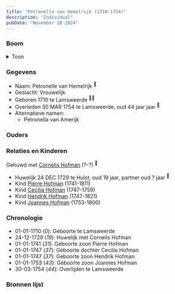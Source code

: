 ```yaml
---
title: "Petronelle van Hemelrijk (1710-1754)"
description: "Individual"
pubDate: "November 20 2024"
---
```


### Boom
<details><summary>Toon</summary>

![test](https://www.plantuml.com/plantuml/svg/bPHFZzem4CNl_XIZvT0JKlug1I5Oe52wQYkqkprL5NAIMN3ZsCWsHMZ5T-y8eXH2rKrliSVFxvStaznRnutRbPBPGgWjDxo4b6V5skYTogTQQWFES6MfXCgnZSWHCc4oYUTdBBVk02MMAHfxth8E3Mfts2Axk3MJt5fuPG0mqIP7yxmHMQ7Gsi6Wv48DXn2o8sFlO7coieoT9NTBT4Ohb1BX5rUmm1Ab4J-BE-0MFdcU5tjGtz6PJsRXB2IZrnU1CZ_2e9_ozB1AjNCI-qFm4z-3pxoqUqJYk3XdYvsKAwxoLMQqjIcPMXA47dmPFv8kZYvrnnfmgWtX2GiB_L9oLND5FO3EB9p7yya_U4QKXxNqYlfjb16CoBUo7VJtcET2hQaGHF1XDYN6e7UodvEzdq17YlN67IWxlIU4MheKQ0msUUEu3Q-VH3ufbKCbh6sHdn_0-Dj7yD_xLxeQPegPa8BVq4JGgfjHGg6y2H64C5wUcjYxRc85iK2L6r7SG2Gj8qd-Av8UFCsMb4ZmzqGUD5Tqy6QUl7OmSGYF6YMYQz6S11x6Nmd5ywvHgW-hswrcYLKJ_MUZch5kDJkDTTHODyv77gj6hlkT_XevgX-riEf-it16e8uq2dGLkwVsqL_iDm00)
</details>

### Gegevens
- Naam: Petronelle van Hemelrijk <sup><a href="../s00068/" style="text-decoration:none" title="Overlijden Jean Hofman 17-1-1800">:link:</a></sup>
- Geslacht: Vrouwelijk
- Geboren 1710 te Lamsweerde <sup><a href="../s00070/" style="text-decoration:none" title="Huwelijk Kornelis Hofman en Pieternella van Amerijk 24-12-1729">:link:</a><a href="../s00071/" style="text-decoration:none" title="Begravene Petronilla van Haemerijck 30-03-1754">:link:</a></sup>
- Overleden 30 MAR 1754 te Lamsweerde, oud 44 jaar jaar <sup><a href="../s00071/" style="text-decoration:none" title="Begravene Petronilla van Haemerijck 30-03-1754">:link:</a></sup>
- Alternatieve namen:
  - Petronella van Amerijk 

### Ouders

### Relaties en Kinderen

Gehuwd met [Cornelis Hofman](../i00049/) (?-?) <sup><a href="../s00070/" style="text-decoration:none" title="Huwelijk Kornelis Hofman en Pieternella van Amerijk 24-12-1729">:link:</a></sup>
- Huwelijk 24 DEC 1729 te Hulst, oud 19 jaar, partner oud ? jaar <sup><a href="../s00070/" style="text-decoration:none" title="Huwelijk Kornelis Hofman en Pieternella van Amerijk 24-12-1729">:link:</a></sup>
- Kind [Pierre Hofman](../i00055/) (1741-1811)
- Kind [Cecilia Hofman](../i00054/) (1747-1759)
- Kind [Hendrik Hofman](../i00057/) (1747-1821)
- Kind [Joannes Hofman](../i00040/) (1753-1800)

### Chronologie
- 01-01-1710 (<i>0</i>): Geboorte te Lamsweerde
- 24-12-1729 (<i>19</i>): Huwelijk met Cornelis Hofman
- 01-01-1741 (<i>31</i>): Geboorte zoon Pierre Hofman
- 01-01-1747 (<i>37</i>): Geboorte dochter Cecilia Hofman
- 01-01-1747 (<i>37</i>): Geboorte zoon Hendrik Hofman
- 01-01-1753 (<i>43</i>): Geboorte zoon Joannes Hofman
- 30-03-1754 (<i>44</i>): Overlijden te Lamsweerde

### Bronnen lijst